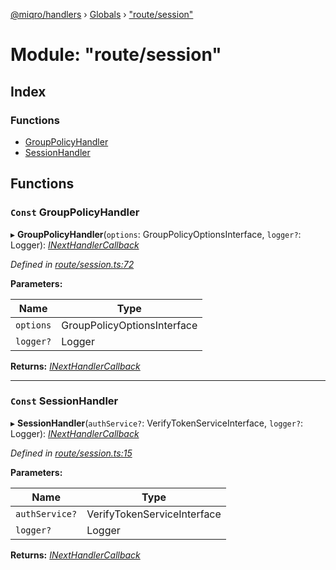 [@miqro/handlers](../README.md) › [Globals](../globals.md) › ["route/session"](_route_session_.md)

# Module: "route/session"

## Index

### Functions

* [GroupPolicyHandler](_route_session_.md#const-grouppolicyhandler)
* [SessionHandler](_route_session_.md#const-sessionhandler)

## Functions

### `Const` GroupPolicyHandler

▸ **GroupPolicyHandler**(`options`: GroupPolicyOptionsInterface, `logger?`: Logger): *[INextHandlerCallback](_route_common_handlerutils_.md#inexthandlercallback)*

*Defined in [route/session.ts:72](https://github.com/claukers/miqro-express/blob/56b5831/src/route/session.ts#L72)*

**Parameters:**

Name | Type |
------ | ------ |
`options` | GroupPolicyOptionsInterface |
`logger?` | Logger |

**Returns:** *[INextHandlerCallback](_route_common_handlerutils_.md#inexthandlercallback)*

___

### `Const` SessionHandler

▸ **SessionHandler**(`authService?`: VerifyTokenServiceInterface, `logger?`: Logger): *[INextHandlerCallback](_route_common_handlerutils_.md#inexthandlercallback)*

*Defined in [route/session.ts:15](https://github.com/claukers/miqro-express/blob/56b5831/src/route/session.ts#L15)*

**Parameters:**

Name | Type |
------ | ------ |
`authService?` | VerifyTokenServiceInterface |
`logger?` | Logger |

**Returns:** *[INextHandlerCallback](_route_common_handlerutils_.md#inexthandlercallback)*
